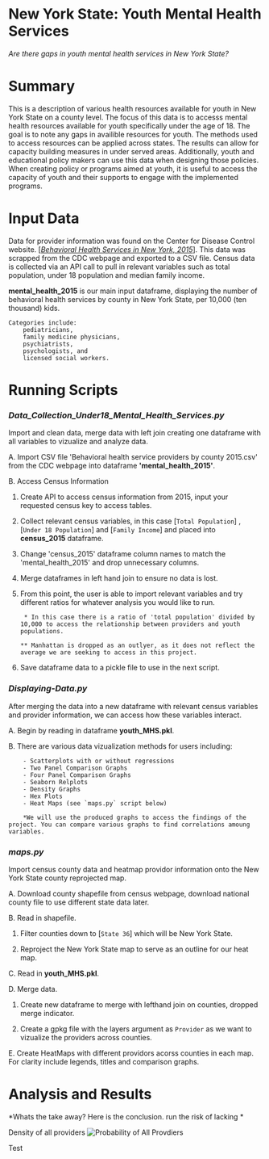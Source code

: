 # **New York State: Youth Mental Health Services**
*Are there gaps in youth mental health services in New York State?*

# Summary

This is a description of various health resources available for youth in New York State on a county level. The focus of this data is to accesss mental health resources available for youth specifically under the age of 18. The goal is to note any gaps in availible resources for youth. The methods used to access resources can be applied across states. The results can allow for capacity building measures in under served areas. Additionally, youth and educational policy makers can use this data when designing those policies. When creating policy or programs aimed at youth, it is useful to access the capacity of youth and their supports to engage with the implemented programs.
#
# Input Data

Data for provider information was found on the Center for Disease Control website. [[*Behavioral Health Services in New York, 2015*](https://www.cdc.gov/childrensmentalhealth/stateprofiles-providers/new-york/index.html)]. This data was scrapped from  the CDC webpage and exported to a CSV file. Census data is collected via an API call to pull in relevant variables such as total population, under 18 population and median family income. 

 **mental_health_2015** is our main input dataframe, displaying the number of behavioral health services by county in New York State, per 10,000 (ten thousand) kids. 
 
    Categories include: 
        pediatricians, 
        family medicine physicians, 
        psychiatrists, 
        psychologists, and 
        licensed social workers.

#
# Running Scripts

### *Data_Collection_Under18_Mental_Health_Services.py*

Import and clean data, merge data with left join creating one dataframe with all variables to vizualize and analyze data. 

A. Import CSV file 'Behavioral health service providers by county 2015.csv' from the CDC webpage into dataframe **'mental_health_2015'**. 

B. Access Census Information

1. Create API to access census information from 2015, input your requested census key to access tables. 

2. Collect relevant census variables, in this case [`Total Population`] , [`Under 18 Population`] and [`Family Income`] and placed into **census_2015** dataframe. 

3. Change 'census_2015' dataframe column names to match the 'mental_health_2015' and drop unnecessary columns. 

4. Merge dataframes in left hand join to ensure no data is lost. 

5. From this point, the user is able to import relevant variables and try different ratios for whatever analysis you would like to run.

        * In this case there is a ratio of 'total population' divided by 10,000 to access the relationship between providers and youth populations.

       ** Manhattan is dropped as an outlyer, as it does not reflect the average we are seeking to access in this project.  

6. Save dataframe data to a pickle file to use in the next script. 

### *Displaying-Data.py*

After merging the data into a new dataframe with relevant census variables and provider information, we can access how these variables interact. 

A. Begin by reading in dataframe **youth_MHS.pkl**.

B. There are various data vizualization methods for users including:

        - Scatterplots with or without regressions
        - Two Panel Comparison Graphs
        - Four Panel Comparison Graphs
        - Seaborn Relplots
        - Density Graphs
        - Hex Plots
        - Heat Maps (see `maps.py` script below)

        *We will use the produced graphs to access the findings of the project. You can compare various graphs to find correlations amoung variables. 

### *maps.py*
Import census county data and heatmap providor information onto the New York State county reprojected map.

A. Download county shapefile from census webpage, download national county file to use different state data later. 

B. Read in shapefile.

1. Filter counties down to [`State 36`] which will be New York State.

2. Reproject the New York State map to serve as an outline for our heat map. 

C. Read in **youth_MHS.pkl**. 

D. Merge data. 

1. Create new dataframe to merge with lefthand join on counties, dropped merge indicator. 

2. Create a gpkg file with the layers argument as `Provider` as we want to vizualize the providers across counties.

E. Create HeatMaps with different providors acorss counties in each map. For clarity include legends, titles and comparison graphs.

#
# Analysis and Results
*Whats the take away? Here is the conclusion. run the risk of lacking *

Density of all providers
![Probability of All Provdiers](Images/Images/ProbabilityDensityAllProviders.png)


Test 





